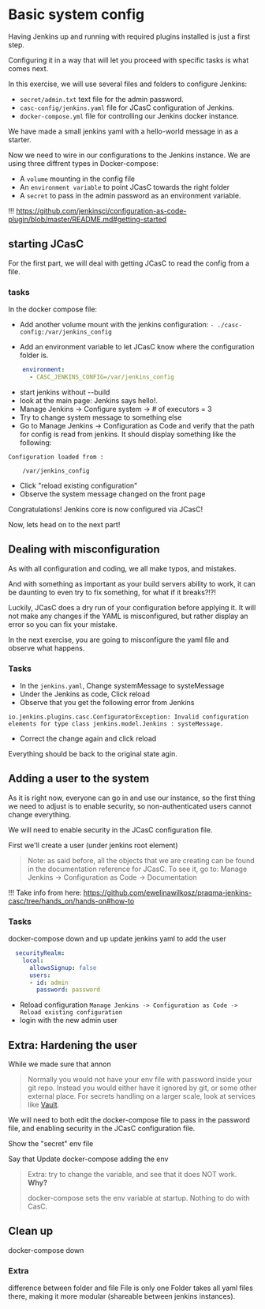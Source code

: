 # Basic system config

Having Jenkins up and running with required plugins installed is just a first step.

Configuring it in a way that will let you proceed with specific tasks is what comes next.

In this exercise, we will use several files and folders to configure Jenkins:

* `secret/admin.txt` text file for the admin password.
* `casc-config/jenkins.yaml` file for JCasC configuration of Jenkins.
* `docker-compose.yml` file for controlling our Jenkins docker instance.

We have made a small jenkins yaml with a hello-world message in as a starter.

Now we need to wire in our configurations to the Jenkins instance.
We are using three diffrent types in Docker-compose:

* A `volume` mounting in the config file
* An `environment variable` to point JCasC towards the right folder
* A `secret` to pass in the admin password as an environment variable.

!!! https://github.com/jenkinsci/configuration-as-code-plugin/blob/master/README.md#getting-started

## starting JCasC

For the first part, we will deal with getting JCasC to read the config from a file.

### tasks

In the docker compose file:

* Add another volume mount with the jenkins configuration: `- ./casc-config:/var/jenkins_config`

* Add an environment variable to let JCasC know where the configuration folder is.

```yml
    environment:
      - CASC_JENKINS_CONFIG=/var/jenkins_config
```

* start jenkins without --build
* look at the main page: Jenkins says hello!.
* Manage Jenkins -> Configure system ->  # of executors = 3
* Try to change system message to something else
* Go to Manage Jenkins -> Configuration as Code and verify that the path for config is read from jenkins. It should display something like the following:

```text
Configuration loaded from :

    /var/jenkins_config
```

* Click "reload existing configuration"
* Observe the system message changed on the front page

Congratulations! Jenkins core is now configured via JCasC!

Now, lets head on to the next part!

## Dealing with misconfiguration

As with all configuration and coding, we all make typos, and mistakes.

And with something as important as your build servers ability to work, it can be daunting to even try to fix something, for what if it breaks?!?!

Luckily, JCasC does a dry run of your configuration before applying it. It will not make any changes if the YAML is misconfigured, but rather display an error so you can fix your mistake.

In the next exercise, you are going to misconfigure the yaml file and observe what happens.

### Tasks

* In the `jenkins.yaml`, Change systemMessage to systeMessage
* Under the Jenkins as code, Click reload
* Observe that you get the following error from Jenkins

```log
io.jenkins.plugins.casc.ConfiguratorException: Invalid configuration elements for type class jenkins.model.Jenkins : systeMessage.
```

* Correct the change again and click reload

Everything should be back to the original state agin.

## Adding a user to the system

As it is right now, everyone can go in and use our instance, so the first thing we need to adjust is to enable security, so non-authenticated users cannot change everything.

We will need to enable security in the JCasC configuration file.

First we'll create a user (under jenkins root element)

> Note: as said before, all the objects that we are creating can be found in the documentation reference for JCasC. To see it, go to: Manage Jenkins -> Configuration as Code -> Documentation

!!! Take info from here:
https://github.com/ewelinawilkosz/praqma-jenkins-casc/tree/hands_on/hands-on#how-to

### Tasks

docker-compose down and up
update jenkins yaml to add the user

```yaml
  securityRealm:
    local:
      allowsSignup: false
      users:
      - id: admin
        password: password
```

* Reload configuration `Manage Jenkins -> Configuration as Code -> Reload existing configuration`
* login with the new admin user

## Extra: Hardening the user

While we made sure that annon

> Normally you would not have your env file with password inside your git repo. Instead you would either have it ignored by git, or some other external place. For secrets handling on a larger scale, look at services like [Vault](https://www.vaultproject.io/).

We will need to both edit the docker-compose file to pass in the password file, and enabling security in the JCasC configuration file.

Show the "secret" env file

Say that 
Update docker-compose adding the env

> Extra: try to change the variable, and see that it does NOT work. **Why?**
>
> docker-compose sets the env variable at startup. Nothing to do with CasC.

## Clean up

docker-compose down

### Extra

difference between folder and file
File is only one
Folder takes all yaml files there, making it more modular (shareable between jenkins instances).


